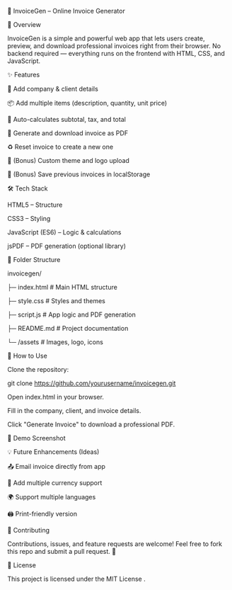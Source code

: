🧾 InvoiceGen – Online Invoice Generator

📌 Overview

InvoiceGen is a simple and powerful web app that lets users create, preview, and download professional invoices right from their browser. No backend required — everything runs on the frontend with HTML, CSS, and JavaScript.

✨ Features

🏢 Add company & client details

📦 Add multiple items (description, quantity, unit price)

🧮 Auto-calculates subtotal, tax, and total

📄 Generate and download invoice as PDF

♻️ Reset invoice to create a new one

🌈 (Bonus) Custom theme and logo upload

💾 (Bonus) Save previous invoices in localStorage

🛠️ Tech Stack

HTML5 – Structure

CSS3 – Styling

JavaScript (ES6) – Logic & calculations

jsPDF – PDF generation (optional library)

📁 Folder Structure

invoicegen/

├─ index.html          # Main HTML structure

├─ style.css           # Styles and themes

├─ script.js           # App logic and PDF generation

├─ README.md           # Project documentation

└─ /assets             # Images, logo, icons

🚀 How to Use

Clone the repository:

git clone https://github.com/yourusername/invoicegen.git


Open index.html in your browser.

Fill in the company, client, and invoice details.

Click "Generate Invoice" to download a professional PDF.

📸 Demo Screenshot


💡 Future Enhancements (Ideas)

📤 Email invoice directly from app

🪩 Add multiple currency support

🌍 Support multiple languages

🖨️ Print-friendly version

🤝 Contributing

Contributions, issues, and feature requests are welcome!
Feel free to fork this repo and submit a pull request. 💙

📜 License

This project is licensed under the MIT License
.
